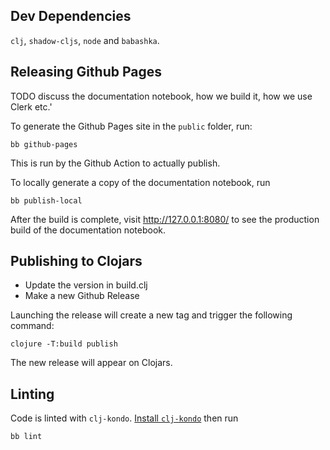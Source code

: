 ## Dev Dependencies

`clj`, `shadow-cljs`, `node` and `babashka`.

## Releasing Github Pages

TODO discuss the documentation notebook, how we build it, how we use Clerk etc.'

To generate the Github Pages site in the `public` folder, run:

```
bb github-pages
```

This is run by the Github Action to actually publish.

To locally generate a copy of the documentation notebook, run

```
bb publish-local
```

After the build is complete, visit http://127.0.0.1:8080/ to see the production
build of the documentation notebook.

## Publishing to Clojars

- Update the version in build.clj
- Make a new Github Release

Launching the release will create a new tag and trigger the following command:

```
clojure -T:build publish
```

The new release will appear on Clojars.

## Linting

Code is linted with `clj-kondo`. [Install
`clj-kondo`](https://github.com/clj-kondo/clj-kondo/blob/master/doc/install.md)
then run

```
bb lint
```

